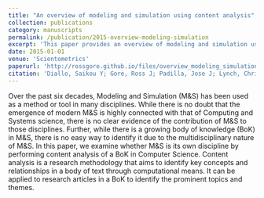 ```yaml
---
title: "An overview of modeling and simulation using content analysis"
collection: publications
category: manuscripts
permalink: /publication/2015-overview-modeling-simulation
excerpt: 'This paper provides an overview of modeling and simulation using content analysis techniques, offering insights into trends and patterns in the field.'
date: 2015-01-01
venue: 'Scientometrics'
paperurl: 'http://rossgore.github.io/files/overview_modeling_simulation.pdf'
citation: 'Diallo, Saikou Y; Gore, Ross J; Padilla, Jose J; Lynch, Christopher J. (2015). "An overview of modeling and simulation using content analysis". <i>Scientometrics</i>. 103, 977-1002.'
---
```

Over the past six decades, Modeling and Simulation (M&S) has been used as a method or tool in many disciplines. While there is no doubt that the emergence of modern M&S is highly connected with that of Computing and Systems science, there is no clear evidence of the contribution of M&S to those disciplines. Further, while there is a growing body of knowledge (BoK) in M&S, there is no easy way to identify it due to the multidisciplinary nature of M&S. In this paper, we examine whether M&S is its own discipline by performing content analysis of a BoK in Computer Science. Content analysis is a research methodology that aims to identify key concepts and relationships in a body of text through computational means. It can be applied to research articles in a BoK to identify the prominent topics and themes. 